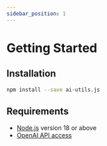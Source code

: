 ```yaml
---
sidebar_position: 1
---
```


# Getting Started

## Installation

```bash
npm install --save ai-utils.js
```

## Requirements

- [Node.js](https://nodejs.org/en/download/) version 18 or above
- [OpenAI API access](https://platform.openai.com/overview)
